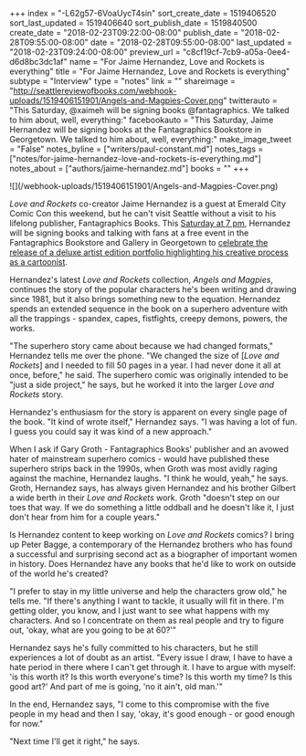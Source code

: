 +++
index = "-L62g57-6VoaUycT4sin"
sort_create_date = 1519406520
sort_last_updated = 1519406640
sort_publish_date = 1519840500
create_date = "2018-02-23T09:22:00-08:00"
publish_date = "2018-02-28T09:55:00-08:00"
date = "2018-02-28T09:55:00-08:00"
last_updated = "2018-02-23T09:24:00-08:00"
preview_url = "c8cf19cf-7cb9-a05a-0ee4-d6d8bc3dc1af"
name = "For Jaime Hernandez, Love and Rockets is everything"
title = "For Jaime Hernandez, Love and Rockets is everything"
subtype = "Interview"
type = "notes"
link = ""
shareimage = "http://seattlereviewofbooks.com/webhook-uploads/1519406151901/Angels-and-Magpies-Cover.png"
twitterauto = "This Saturday, @xaimeh will be signing books @fantagraphics. We talked to him about, well, everything:"
facebookauto = "This Saturday, Jaime Hernandez will be signing books at the Fantagraphics Bookstore in Georgetown. We talked to him about, well, everything:"
make_image_tweet = "False"
notes_byline = ["writers/paul-constant.md"]
notes_tags = ["notes/for-jaime-hernandez-love-and-rockets-is-everything.md"]
notes_about = ["authors/jaime-hernandez.md"]
books = ""
+++
<p class="image">![](/webhook-uploads/1519406151901/Angels-and-Magpies-Cover.png)</p>

*Love and Rockets* co-creator Jaime Hernandez is a guest at Emerald City Comic Con this weekend, but he can't visit Seattle without a visit to his lifelong publisher, Fantagraphics Books. This [Saturday at 7 pm](https://www.facebook.com/events/1326701757476176/), Hernandez will be signing books and talking with fans at a free event in the Fantagraphics Bookstore and Gallery in Georgetown to [celebrate the release of a deluxe artist edition portfolio highlighting his creative process as a cartoonist](http://www.fantagraphics.com/fantastudiojaimehernandez/).

Hernandez's latest *Love and Rockets* collection, *Angels and Magpies*, continues the story of the popular characters he's been writing and drawing since 1981, but it also brings something new to the equation. Hernandez spends an extended sequence in the book on a superhero adventure with all the trappings - spandex, capes, fistfights, creepy demons, powers, the works. 

"The superhero story came about because we had changed formats," Hernandez tells me over the phone. "We changed the size of [*Love and Rockets*] and I needed to fill 50 pages in a year. I had never done it all at once, before," he said. The superhero comic was originally intended to be "just a side project," he says, but he worked it into the larger *Love and Rockets* story.

Hernandez's enthusiasm for the story is apparent on every single page of the book. "It kind of wrote itself," Hernandez says. "I was having a lot of fun. I guess you could say it was kind of a new approach." 

When I ask if Gary Groth - Fantagraphics Books' publisher and an avowed hater of mainstream superhero comics - would have published these superhero strips back in the 1990s, when Groth was most avidly raging against the machine, Hernandez laughs. "I think he would, yeah," he says. Groth, Hernandez says, has always given Hernandez and his brother Gilbert a wide berth in their *Love and Rockets* work. Groth "doesn't step on our toes that way. If we do something a little oddball and he doesn't like it, I just don't hear from him for a couple years."

Is Hernandez content to keep working on *Love and Rockets* comics? I bring up Peter Bagge, a contemporary of the Hernandez brothers who has found a successful and surprising second act as a biographer of important women in history. Does Hernandez have any books that he'd like to work on outside of the world he's created?

"I prefer to stay in my little universe and help the characters grow old," he tells me.  "If there's anything I want to tackle, it usually will fit in there. I'm getting older, you know, and I just want to see what happens with my characters. And so I concentrate on them as real people and try to figure out, 'okay, what are you going to be at 60?'"

Hernandez says he's fully committed to his characters, but he still experiences a lot of doubt as an artist. "Every issue I draw, I have to have a hate period in there where I can't get through it. I have to argue with myself: 'is this worth it? Is this worth everyone's time? Is this worth my time? Is this good art?' And part of me is going, 'no it ain't, old man.'"

In the end, Hernandez says, "I come to this compromise with the five people in my head and then I say, 'okay, it's good enough - or good enough for now." 

"Next time I'll get it right," he says.
